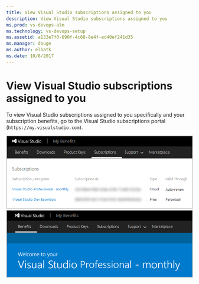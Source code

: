 ```yaml
---
title: View Visual Studio subscriptions assigned to you
description: View Visual Studio subscriptions assigned to you
ms.prod: vs-devops-alm
ms.technology: vs-devops-setup
ms.assetid: a133e7f0-690f-4c68-8e4f-ed40ef241d35
ms.manager: douge
ms.author: elbatk
ms.date: 10/6/2017
---
```


#	View Visual Studio subscriptions assigned to you

To view Visual Studio subscriptions assigned to you 
specifically and your subscription benefits, 
go to the Visual Studio subscriptions portal 
(```https://my.visualstudio.com```).

<img alt="Visual Studio subscriptions portal, Subscriptions" src="_img/buy-vs-subscriptions/view-assigned-subscription-list-subscriptions-portal.png" style="border: 1px solid #CCCCCC" />

<img alt="Visual Studio subscriptions portal, Benefits" src="_img/buy-vs-subscriptions/view-subscription-benefits-subscriptions-portal.png" style="border: 1px solid #CCCCCC" />
